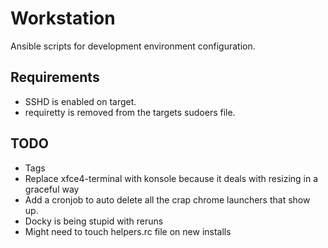 Workstation
===========

Ansible scripts for development environment configuration.

## Requirements
* SSHD is enabled on target.
* requiretty is removed from the targets sudoers file.

## TODO
* Tags
* Replace xfce4-terminal with konsole because it deals with resizing in a graceful way
* Add a cronjob to auto delete all the crap chrome launchers that show up.
* Docky is being stupid with reruns
* Might need to touch helpers.rc file on new installs
